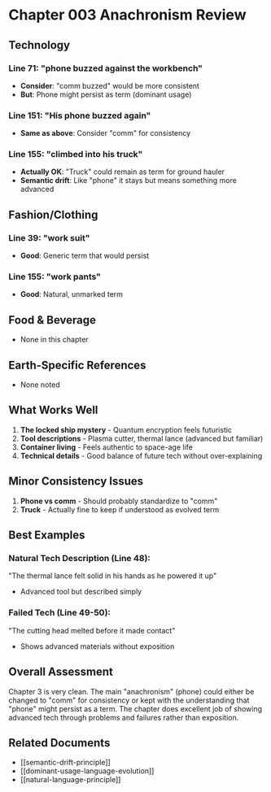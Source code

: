 # Chapter 003 Anachronism Review

## Technology

### Line 71: "phone buzzed against the workbench"
- **Consider**: "comm buzzed" would be more consistent
- **But**: Phone might persist as term (dominant usage)

### Line 151: "His phone buzzed again"
- **Same as above**: Consider "comm" for consistency

### Line 155: "climbed into his truck"
- **Actually OK**: "Truck" could remain as term for ground hauler
- **Semantic drift**: Like "phone" it stays but means something more advanced

## Fashion/Clothing

### Line 39: "work suit"
- **Good**: Generic term that would persist

### Line 155: "work pants"  
- **Good**: Natural, unmarked term

## Food & Beverage
- None in this chapter

## Earth-Specific References
- None noted

## What Works Well

1. **The locked ship mystery** - Quantum encryption feels futuristic
2. **Tool descriptions** - Plasma cutter, thermal lance (advanced but familiar)
3. **Container living** - Feels authentic to space-age life
4. **Technical details** - Good balance of future tech without over-explaining

## Minor Consistency Issues

1. **Phone vs comm** - Should probably standardize to "comm"
2. **Truck** - Actually fine to keep if understood as evolved term

## Best Examples

### Natural Tech Description (Line 48):
"The thermal lance felt solid in his hands as he powered it up"
- Advanced tool but described simply

### Failed Tech (Line 49-50):
"The cutting head melted before it made contact"
- Shows advanced materials without exposition

## Overall Assessment
Chapter 3 is very clean. The main "anachronism" (phone) could either be changed to "comm" for consistency or kept with the understanding that "phone" might persist as a term. The chapter does excellent job of showing advanced tech through problems and failures rather than exposition.

## Related Documents
- [[semantic-drift-principle]]
- [[dominant-usage-language-evolution]]
- [[natural-language-principle]]
